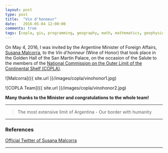 ```yaml
---
layout: post
type: post
title:  "Vin d'honneur"
date:   2016-05-04 12:00:00
comments: true
tags: [copla, gis, programming, geography, math, mathematics, geophysics, stepanov, knuth, stroustrup, generic, genericprogramming, generic programming, genericity, concepts, c++, cpp, c, java, dotnet, c#, csharp, python, ruby, javascript, haskell, dlang, rust, golang, eiffel]
---
```


On May 4, 2016, I was invited by the Argentine Minister of Foreign Affairs, [Susana Malcorra](https://twitter.com/SusanaMalcorra), to the *Vin d'honneur* (Wine of Honor) that took place in the Golden Hall of the San Martín Palace, on the occasion of the Salute to the members of the [National Commission on the Outer Limit of the Continental Shelf (COPLA)](http://www.plataformaargentina.gov.ar/en/(copla_i)).

![Malcorra]({{ site.url }}/images/copla/vinohonor1.jpg)

![COPLA Team]({{ site.url }}/images/copla/vinohonor2.jpg)

**Many thanks to the Minister and congratulations to the whole team!**

---

> The most extensive limit of Argentina - Our border with humanity
  
---

### References

[Official Twitter of Susana Malcorra](https://twitter.com/SusanaMalcorra/status/727976624239554560)

---

